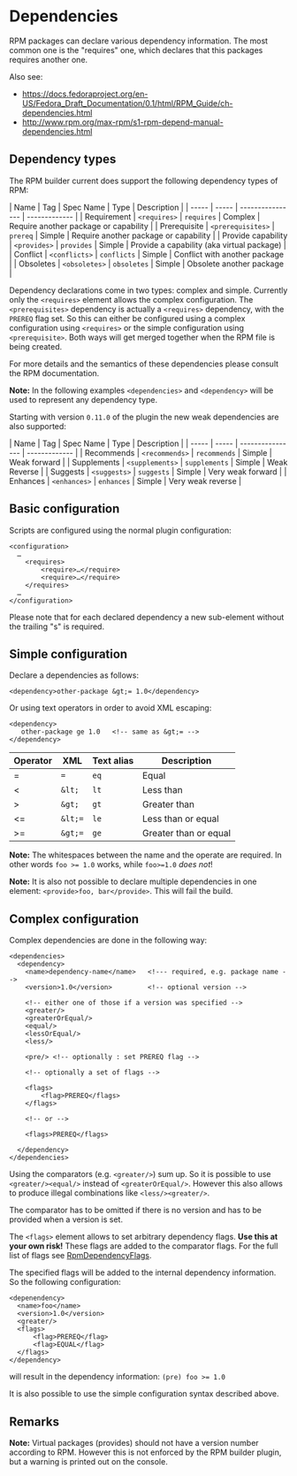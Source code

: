# Dependencies

RPM packages can declare various dependency information. The most common one is
the "requires" one, which declares that this packages requires another one.

Also see:

 * <https://docs.fedoraproject.org/en-US/Fedora_Draft_Documentation/0.1/html/RPM_Guide/ch-dependencies.html>
 * <http://www.rpm.org/max-rpm/s1-rpm-depend-manual-dependencies.html>

## Dependency types

The RPM builder current does support the following dependency types of RPM:

| Name | Tag | Spec Name | Type | Description |
| ----- | ----- | ---------------- | ------------- |
| Requirement | `<requires>` | `requires` | Complex | Require another package or capability |
| Prerequisite | `<prerequisites>` | `prereq` | Simple | Require another package or capability |
| Provide capability | `<provides>` | `provides` | Simple | Provide a capability (aka virtual package) |
| Conflict | `<conflicts>` | `conflicts` | Simple | Conflict with another package |
| Obsoletes | `<obsoletes>` | `obsoletes` | Simple | Obsolete another package |

Dependency declarations come in two types: complex and simple. Currently only the `<requires>` element
allows the complex configuration. The `<prerequisites>` dependency is actually a `<requires>`
dependency, with the `PREREQ` flag set. So this can either be configured using a complex configuration using `<requires>` or the simple configuration using `<prerequisite>`. Both ways will get merged together when the RPM file is being created. 

For more details and the semantics of these dependencies please consult the RPM documentation.

**Note:** In the following examples `<dependencies>` and `<dependency>` will be used to represent any dependency type.

Starting with version `0.11.0` of the plugin the new weak dependencies are also supported:

| Name | Tag | Spec Name | Type | Description |
| ----- | ----- | ---------------- | ------------- |
| Recommends | `<recommends>` | `recommends` | Simple | Weak forward |
| Supplements | `<supplements>` | `supplements` | Simple | Weak Reverse |
| Suggests | `<suggests>` | `suggests` | Simple | Very weak forward |
| Enhances | `<enhances>` | `enhances` | Simple | Very weak reverse |

## Basic configuration

Scripts are configured using the normal plugin configuration:

    <configuration>
      …
        <requires>
            <require>…</require>
            <require>…</require>
        </requires>
      …
    </configuration>

Please note that for each declared dependency a new sub-element without the trailing "s" is required. 

## Simple configuration

Declare a dependencies as follows:

    <dependency>other-package &gt;= 1.0</dependency>
    
Or using text operators in order to avoid XML escaping:

    <dependency>
       other-package ge 1.0   <!-- same as &gt;= -->
    </dependency>

| Operator | XML | Text alias | Description |
| --- | --- | --- | --- |
| =   | `=`   | `eq`  | Equal |
| <   | `&lt;` | `lt`  | Less than |
| >   | `&gt;` | `gt`  | Greater than |
| <=  | `&lt;=` | `le`  | Less than or equal |
| >=  | `&gt;=` | `ge`  | Greater than or equal |

**Note:** The whitespaces between the name and the operate are required. In other words `foo >= 1.0` works, while `foo>=1.0` _does not_! 

**Note:** It is also not possible to declare multiple dependencies in one element: `<provide>foo, bar</provide>`. This will fail the build.

## Complex configuration

Complex dependencies are done in the following way:

    <dependencies>
      <dependency>
        <name>dependency-name</name>   <!--- required, e.g. package name -->
        <version>1.0</version>         <!-- optional version -->
        
        <!-- either one of those if a version was specified -->
        <greater/>
        <greaterOrEqual/>
        <equal/>
        <lessOrEqual/>
        <less/>
        
        <pre/> <!-- optionally : set PREREQ flag -->
        
        <!-- optionally a set of flags -->
        
        <flags>
            <flag>PREREQ</flags>
        </flags>
        
        <!-- or -->
        
        <flags>PREREQ</flags>
        
      </dependency>
    </dependencies>
    
Using the comparators (e.g. `<greater/>`) sum up. So it is possible to use `<greater/><equal/>` instead
of `<greaterOrEqual/>`. However this also allows to produce illegal combinations like `<less/><greater/>`.

The comparator has to be omitted if there is no version and has to be provided when a version is set. 

The `<flags>` element allows to set arbitrary dependency flags.
**Use this at your own risk!** These flags are added to the comparator flags. For the full list of flags see
[RpmDependencyFlags](apidocs/org/eclipse/packagedrone/utils/rpm/deps/RpmDependencyFlags.html).

The specified flags will be added to the internal dependency information. So the following configuration:

    <depenendency>
      <name>foo</name>
      <version>1.0</version>
      <greater/>
      <flags>
          <flag>PREREQ</flag>
          <flag>EQUAL</flag>
      </flags>
    </dependency>
    
will result in the dependency information: `(pre) foo >= 1.0` 
    
It is also possible to use the simple configuration syntax described above.
    
## Remarks

**Note:** Virtual packages (provides) should not have a version number according to RPM. However this is
not enforced by the RPM builder plugin, but a warning is printed out on the console.
 